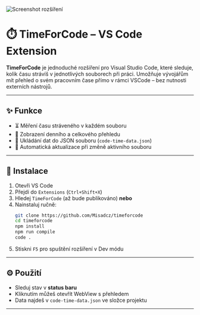 ![Screenshot rozšíření](https://github.com/Misadcz/timeforcode/timeforcode.png?raw=true)

# ⏱️ TimeForCode – VS Code Extension

**TimeForCode** je jednoduché rozšíření pro Visual Studio Code, které sleduje, kolik času strávíš v jednotlivých souborech při práci. Umožňuje vývojářům mít přehled o svém pracovním čase přímo v rámci VSCode – bez nutnosti externích nástrojů.

---

## ✨ Funkce

- ⏳ Měření času stráveného v každém souboru
- 🧠 Zobrazení denního a celkového přehledu
- 📁 Ukládání dat do JSON souboru (`code-time-data.json`)
- 🔄 Automatická aktualizace při změně aktivního souboru

---

## 🚀 Instalace

1. Otevři VS Code
2. Přejdi do `Extensions` (`Ctrl+Shift+X`)
3. Hledej `TimeForCode` (až bude publikováno) **nebo**
4. Nainstaluj ručně:
    ```bash
    git clone https://github.com/Misadcz/timeforcode
    cd timeforcode
    npm install
    npm run compile
    code .
    ```
5. Stiskni `F5` pro spuštění rozšíření v Dev módu

---

## ⚙️ Použití

- Sleduj stav v **status baru**
- Kliknutím můžeš otevřít WebView s přehledem
- Data najdeš v `code-time-data.json` ve složce projektu

---

